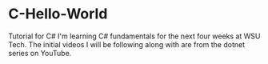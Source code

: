 # C-Hello-World
Tutorial for C#
I'm learning C# fundamentals for the next four weeks at WSU Tech. The initial videos I will be following along with are from the dotnet series on YouTube. 
